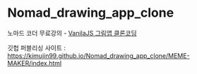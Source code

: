 # Nomad_drawing_app_clone
노마드 코더 무료강의 - <a href="https://nomadcoders.co/javascript-for-beginners-2/lobby">VanilaJS 그림앱 클론코딩</a>

깃헙 퍼블리싱 사이트 : 
<a href="https://kimujin99.github.io/Nomad_drawing_app_clone/MEME-MAKER/index.html">https://kimujin99.github.io/Nomad_drawing_app_clone/MEME-MAKER/index.html</a>
